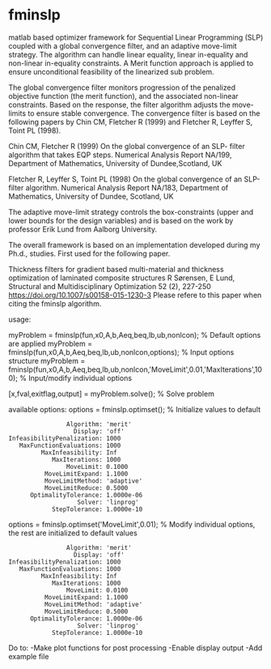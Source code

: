 # fminslp
matlab based optimizer framework for Sequential Linear Programming (SLP) coupled with a global convergence filter, and an adaptive move-limit strategy. The algorithm can handle linear equality, linear in-equality and non-linear in-equality constraints. A Merit function approach is applied to ensure unconditional feasibility of the linearized sub problem.

The global convergence filter monitors progression of the penalized objective function (the merit function), and the associated non-linear constraints. Based on the response, the filter algorithm adjusts the move-limits to ensure stable convergence. The convergence filter is based on the following papers by Chin CM, Fletcher R (1999) and Fletcher R, Leyffer S, Toint PL (1998).

Chin CM, Fletcher R (1999) On the global convergence of an SLP-
filter algorithm that takes EQP steps. Numerical Analysis Report
NA/199, Department of Mathematics, University of Dundee,Scotland, UK

Fletcher R, Leyffer S, Toint PL (1998) On the global convergence
of an SLP-filter algorithm. Numerical Analysis Report NA/183,
Department of Mathematics, University of Dundee, Scotland, UK

The adaptive move-limit strategy controls the box-constraints (upper and lower bounds for the design variables) and is based on the work by professor Erik Lund from Aalborg University.

The overall framework is based on an implementation developed during my Ph.d., studies. First used for the following paper. 

Thickness filters for gradient based multi-material and thickness optimization of laminated composite structures
R Sørensen, E Lund, Structural and Multidisciplinary Optimization 52 (2), 227-250
https://doi.org/10.1007/s00158-015-1230-3 
Please refere to this paper when citing the fminslp algorithm.

usage: 

myProblem = fminslp(fun,x0,A,b,Aeq,beq,lb,ub,nonlcon); % Default options are applied
myProblem = fminslp(fun,x0,A,b,Aeq,beq,lb,ub,nonlcon,options); % Input options structure
myProblem = fminslp(fun,x0,A,b,Aeq,beq,lb,ub,nonlcon,'MoveLimit',0.01,'MaxIterations',100); % Input/modify individual options

[x,fval,exitflag,output] = myProblem.solve(); % Solve problem

available options:
options = fminslp.optimset(); % Initialize values to default

                    Algorithm: 'merit'
                      Display: 'off'
    InfeasibilityPenalization: 1000
       MaxFunctionEvaluations: 1000
             MaxInfeasibility: Inf
                MaxIterations: 1000
                    MoveLimit: 0.1000
              MoveLimitExpand: 1.1000
              MoveLimitMethod: 'adaptive'
              MoveLimitReduce: 0.5000
          OptimalityTolerance: 1.0000e-06
                       Solver: 'linprog'
                StepTolerance: 1.0000e-10

options = fminslp.optimset('MoveLimit',0.01); % Modify individual options, the rest are initialized to default values

                    Algorithm: 'merit'
                      Display: 'off'
    InfeasibilityPenalization: 1000
       MaxFunctionEvaluations: 1000
             MaxInfeasibility: Inf
                MaxIterations: 1000
                    MoveLimit: 0.0100
              MoveLimitExpand: 1.1000
              MoveLimitMethod: 'adaptive'
              MoveLimitReduce: 0.5000
          OptimalityTolerance: 1.0000e-06
                       Solver: 'linprog'
                StepTolerance: 1.0000e-10
                
Do to:
  -Make plot functions for post processing
  -Enable display output
  -Add example file
